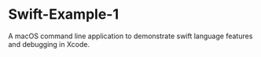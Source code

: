 # Swift-Example-1
A macOS command line application to demonstrate swift language features and debugging in Xcode.
